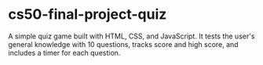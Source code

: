 # cs50-final-project-quiz
A simple quiz game built with HTML, CSS, and JavaScript. It tests the user's general knowledge with 10 questions, tracks score and high score, and includes a timer for each question.
